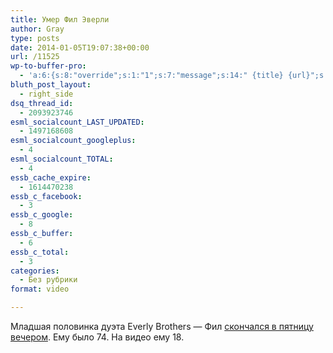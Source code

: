 ```yaml
---
title: Умер Фил Эверли
author: Gray
type: posts
date: 2014-01-05T19:07:38+00:00
url: /11525
wp-to-buffer-pro:
  - 'a:6:{s:8:"override";s:1:"1";s:7:"message";s:14:" {title} {url}";s:6:"number";s:1:"1";s:16:"alternateMessage";s:0:"";s:7:"instant";s:1:"1";s:3:"ids";a:3:{s:24:"4eb3e9e6512f7eb575000000";s:1:"1";s:24:"000000000000000000025630";s:1:"1";s:24:"5277fb456f9ada80020001f3";s:1:"1";}}'
bluth_post_layout:
  - right_side
dsq_thread_id:
  - 2093923746
esml_socialcount_LAST_UPDATED:
  - 1497168608
esml_socialcount_googleplus:
  - 4
esml_socialcount_TOTAL:
  - 4
essb_cache_expire:
  - 1614470238
essb_c_facebook:
  - 3
essb_c_google:
  - 8
essb_c_buffer:
  - 6
essb_c_total:
  - 3
categories:
  - Без рубрики
format: video

---
```








Младшая половинка дуэта Everly Brothers — Фил <a href="http://edition.cnn.com/2014/01/03/showbiz/singer-phil-everly-dies/index.html?hpt=hp_t4" target="_blank">скончался в пятницу вечером</a>. Ему было 74. На видео ему 18.